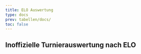 ```yaml
---
title: ELO Auswertung
type: docs
prev: tabellen/docs/
toc: false
---
```


## Inoffizielle Turnierauswertung nach ELO
